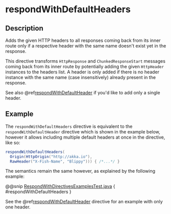 <a id="respondwithdefaultheaders-java"></a>
# respondWithDefaultHeaders

## Description

Adds the given HTTP headers to all responses coming back from its inner route only if a respective header with the same
name doesn't exist yet in the response.

This directive transforms `HttpResponse` and `ChunkedResponseStart` messages coming back from its inner route by
potentially adding the given `HttpHeader` instances to the headers list.
A header is only added if there is no header instance with the same name (case insensitively) already present in the
response.

See also @ref[respondWithDefaultHeader](respondWithDefaultHeader.md#respondwithdefaultheader-java) if you'd like to add only a single header.

## Example

The `respondWithDefaultHeaders` directive is equivalent to the `respondWithDefaultHeader` directive which
is shown in the example below, however it allows including multiple default headers at once in the directive, like so:

```java
respondWithDefaultHeaders(
  Origin(HttpOrigin("http://akka.io"),
  RawHeader("X-Fish-Name", "Blippy"))) { /*...*/ }
```

The semantics remain the same however, as explained by the following example:

@@snip [RespondWithDirectivesExamplesTest.java](../../../../../../../test/java/docs/http/javadsl/server/directives/RespondWithDirectivesExamplesTest.java) { #respondWithDefaultHeaders }

See the @ref[respondWithDefaultHeader](respondWithDefaultHeader.md#respondwithdefaultheader-java) directive for an example with only one header.